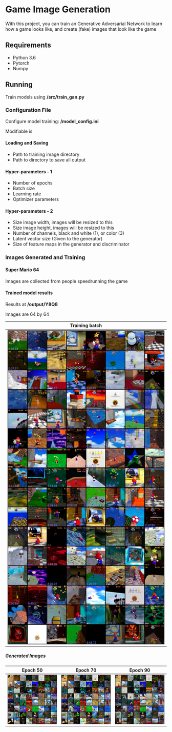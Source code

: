 # Game Image Generation

With this project, you can train an Generative Adversarial Network to learn how a game looks like, and create (fake) images that look like the game

## Requirements
- Python 3.6
- Pytorch
- Numpy

## Running

Train models using **/src/train_gan.py**

### Configuration File

Configure model training: **/model_config.ini**

Modifiable is

#### Loading and Saving
- Path to training image directory
- Path to directory to save all output

#### Hyper-parameters - 1

- Number of epochs
- Batch size
- Learning rate
- Optimizer parameters

#### Hyper-parameters - 2

- Size image width, images will be resized to this
- Size image height, images will be resized to this
- Number of channels, black and white (1), or color (3)
- Latent vector size (Given to the generator)
- Size of feature maps in the generator and discriminator

### Images Generated and Training


#### Super Mario 64

Images are collected from people speedrunning the game

#### Trained model results

Results at **/output/Y8Q8**

Images are 64 by 64

| Training batch  |
|---|
| ![Image of a training batch](output/Y8Q8/images/training_batch.png)  |




##### Generated Images
| Epoch 50  | Epoch 70 | Epoch 90|
|---| ---| --- |
| ![Generated images at epoch 50](output/Y8Q8/images/fake_images_epoch_50.png)  | ![Generated images at epoch 70](output/Y8Q8/images/fake_images_epoch_70.png) | ![Generated images at epoch 90](output/Y8Q8/images/fake_images_epoch_90.png) |







